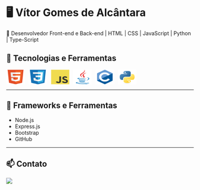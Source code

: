 # 🖥️ Vítor Gomes de Alcântara

🚀 Desenvolvedor Front-end e Back-end | HTML | CSS | JavaScript | Python | Type-Script  


## 🚀 Tecnologias e Ferramentas  

<div style="display: flex; gap: 10px;">
  <img align="center" alt="HTML" height="40" width="50" src="https://raw.githubusercontent.com/devicons/devicon/master/icons/html5/html5-original.svg">
  <img align="center" alt="CSS" height="40" width="50" src="https://raw.githubusercontent.com/devicons/devicon/master/icons/css3/css3-original.svg">
  <img align="center" alt="JavaScript" height="40" width="50" src="https://raw.githubusercontent.com/devicons/devicon/master/icons/javascript/javascript-original.svg">
  <img align="center" alt="Java" height="40" width="50" src="https://raw.githubusercontent.com/devicons/devicon/master/icons/java/java-original.svg">
  <img align="center" alt="C" height="40" width="50" src="https://raw.githubusercontent.com/devicons/devicon/master/icons/c/c-original.svg">
  <img align="center" alt="Python" height="40" width="50" src="https://raw.githubusercontent.com/devicons/devicon/master/icons/python/python-original.svg">

</div>

---

## 🔧 Frameworks e Ferramentas  

- Node.js  
- Express.js  
- Bootstrap  
- GitHub  

---

## 📫 Contato  

<a href="mailto:vitor.probem@gmail.com">
  <img src="https://img.shields.io/badge/-Gmail-%23333?style=for-the-badge&logo=gmail&logoColor=white">
</a>
